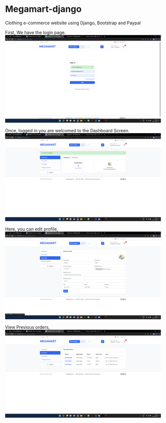 # Megamart-django
Clothing e-commerce website using Django, Bootstrap and Paypal

First, We have the login page.
![](images/login.png)

Once, logged in you are welcomed to the Dashboard Screen.
![](images/dashboard.png)

Here, you can edit profile,
![](images/edit_profile.png)

View Previous orders,
![](images/order_history.png)
